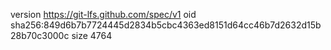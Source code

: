 version https://git-lfs.github.com/spec/v1
oid sha256:849d6b7b7724445d2834b5cbc4363ed8151d64cc46b7d2632d15b28b70c3000c
size 4764
